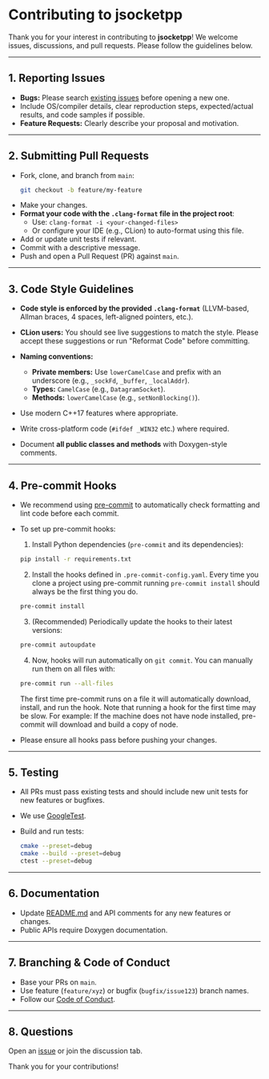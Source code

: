 # Contributing to jsocketpp

<!--! [TOC] -->

Thank you for your interest in contributing to **jsocketpp**!
We welcome issues, discussions, and pull requests. Please follow the guidelines below.

---

## 1. Reporting Issues

- **Bugs:** Please search [existing issues](https://github.com/MangaD/jsocketpp/issues) before opening a new one.
- Include OS/compiler details, clear reproduction steps, expected/actual results, and code samples if possible.
- **Feature Requests:** Clearly describe your proposal and motivation.

---

## 2. Submitting Pull Requests

- Fork, clone, and branch from `main`:
  ```sh
  git checkout -b feature/my-feature
  ```

* Make your changes.
* **Format your code with the `.clang-format` file in the project root**:
    * Use: `clang-format -i <your-changed-files>`
    * Or configure your IDE (e.g., CLion) to auto-format using this file.
* Add or update unit tests if relevant.
* Commit with a descriptive message.
* Push and open a Pull Request (PR) against `main`.

---

## 3. Code Style Guidelines

* **Code style is enforced by the provided `.clang-format`** (LLVM-based, Allman braces, 4 spaces, left-aligned
  pointers, etc.).
* **CLion users:** You should see live suggestions to match the style. Please accept these suggestions or run "Reformat
  Code" before committing.
* **Naming conventions:**

    * **Private members:** Use `lowerCamelCase` and prefix with an underscore (e.g., `_sockFd`, `_buffer`,
      `_localAddr`).
    * **Types:** `CamelCase` (e.g., `DatagramSocket`).
    * **Methods:** `lowerCamelCase` (e.g., `setNonBlocking()`).
* Use modern C++17 features where appropriate.
* Write cross-platform code (`#ifdef _WIN32` etc.) where required.
* Document **all public classes and methods** with Doxygen-style comments.

---

## 4. Pre-commit Hooks

* We recommend using [pre-commit](https://pre-commit.com/) to automatically check formatting and lint code before each
  commit.
* To set up pre-commit hooks:
    1. Install Python dependencies (`pre-commit` and its dependencies):
    ```sh
    pip install -r requirements.txt
    ```

    2. Install the hooks defined in `.pre-commit-config.yaml`. Every time you clone a project using pre-commit running
       `pre-commit install` should always be the first thing you do.
    ```sh
    pre-commit install
    ```
    3. (Recommended) Periodically update the hooks to their latest versions:
    ```sh
    pre-commit autoupdate
    ```
    4. Now, hooks will run automatically on `git commit`. You can manually run them on all files with:
    ```sh
    pre-commit run --all-files
    ```
  The first time pre-commit runs on a file it will automatically download, install, and run the hook. Note that
  running a hook for the first time may be slow. For example: If the machine does not have node installed,
  pre-commit will download and build a copy of node.
* Please ensure all hooks pass before pushing your changes.

---

## 5. Testing

* All PRs must pass existing tests and should include new unit tests for new features or bugfixes.
* We use [GoogleTest](https://github.com/google/googletest).
* Build and run tests:

  ```sh
  cmake --preset=debug
  cmake --build --preset=debug
  ctest --preset=debug
  ```

---

## 6. Documentation

* Update [README.md](README.md) and API comments for any new features or changes.
* Public APIs require Doxygen documentation.

---

## 7. Branching & Code of Conduct

* Base your PRs on `main`.
* Use feature (`feature/xyz`) or bugfix (`bugfix/issue123`) branch names.
* Follow our [Code of Conduct](CODE_OF_CONDUCT.md).

---

## 8. Questions

Open an [issue](https://github.com/MangaD/jsocketpp/issues) or join the discussion tab.

Thank you for your contributions!
